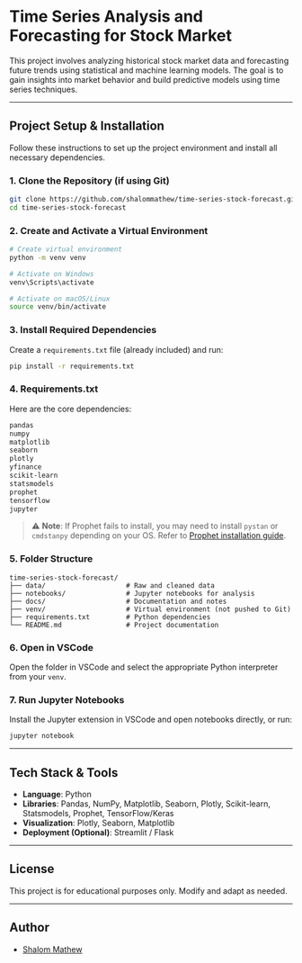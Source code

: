 # Time Series Analysis and Forecasting for Stock Market

This project involves analyzing historical stock market data and forecasting future trends using statistical and machine learning models. The goal is to gain insights into market behavior and build predictive models using time series techniques.

---

## Project Setup & Installation

Follow these instructions to set up the project environment and install all necessary dependencies.

### 1. Clone the Repository (if using Git)
```bash
git clone https://github.com/shalommathew/time-series-stock-forecast.git
cd time-series-stock-forecast
```

### 2. Create and Activate a Virtual Environment
```bash
# Create virtual environment
python -m venv venv

# Activate on Windows
venv\Scripts\activate

# Activate on macOS/Linux
source venv/bin/activate
```

### 3. Install Required Dependencies
Create a `requirements.txt` file (already included) and run:

```bash
pip install -r requirements.txt
```

### 4. Requirements.txt
Here are the core dependencies:
```txt
pandas
numpy
matplotlib
seaborn
plotly
yfinance
scikit-learn
statsmodels
prophet
tensorflow
jupyter
```

> ⚠️ **Note**: If Prophet fails to install, you may need to install `pystan` or `cmdstanpy` depending on your OS. Refer to [Prophet installation guide](https://facebook.github.io/prophet/docs/installation.html).

### 5. Folder Structure
```
time-series-stock-forecast/
├── data/                    # Raw and cleaned data
├── notebooks/               # Jupyter notebooks for analysis
├── docs/                    # Documentation and notes
├── venv/                    # Virtual environment (not pushed to Git)
├── requirements.txt         # Python dependencies
└── README.md                # Project documentation
```

### 6. Open in VSCode
Open the folder in VSCode and select the appropriate Python interpreter from your `venv`.

### 7. Run Jupyter Notebooks
Install the Jupyter extension in VSCode and open notebooks directly, or run:
```bash
jupyter notebook
```

---

## Tech Stack & Tools
- **Language**: Python
- **Libraries**: Pandas, NumPy, Matplotlib, Seaborn, Plotly, Scikit-learn, Statsmodels, Prophet, TensorFlow/Keras
- **Visualization**: Plotly, Seaborn, Matplotlib
- **Deployment (Optional)**: Streamlit / Flask

---

## License
This project is for educational purposes only. Modify and adapt as needed.

---

## Author
- [Shalom Mathew](https://github.com/shalommathew)
